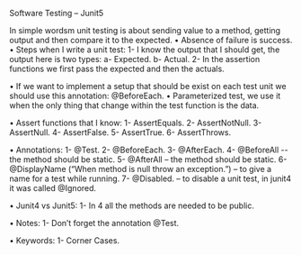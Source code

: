 Software Testing – Junit5


In simple wordsm unit testing is about sending value to a method, getting output and then compare it to the expected. 
•	Absence of failure is success. 
•	 Steps when I write a unit test: 
	1-	I know the output that I should get, the output here is two types: 
		a-	Expected. 
		b-	Actual.
	2-	In the assertion functions we first pass the expected and then the actuals. 

•	If we want to implement a setup that should be exist on each test unit we should use this annotation: @BeforeEach. 
•	Parameterized test, we use it when the only thing that change within the test function is the data. 

•	Assert functions that I know: 
	1-	AssertEquals. 
	2-	AssertNotNull.
	3-	AssertNull. 
	4-	AssertFalse.
	5-	AssertTrue. 
	6-	AssertThrows.

•	Annotations: 
	1-	@Test.
	2-	@BeforeEach.
	3-	@AfterEach.
	4-	@BeforeAll -- the method should be static.
	5-	@AfterAll – the method should be static. 
	6-	@DisplayName (“When method is null throw an exception.”) – to give a name for a test while running. 
	7-	@Disabled. – to disable a unit test, in junit4 it was called @Ignored. 

•	Junit4 vs Junit5:
	1-	In 4 all the methods are needed to be public. 

•	Notes:
	1-	Don’t forget the annotation @Test. 


•	Keywords: 
	1-	Corner Cases. 

